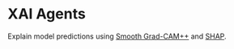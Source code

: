 # XAI Agents

Explain model predictions using [Smooth Grad-CAM++](https://arxiv.org/abs/1908.01224) and [SHAP](https://arxiv.org/abs/1705.07874).

